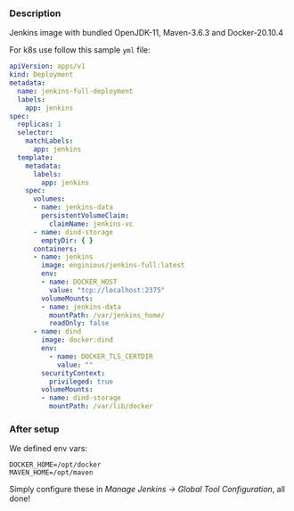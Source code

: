 ### Description
Jenkins image with bundled OpenJDK-11, Maven-3.6.3 and Docker-20.10.4

For k8s use follow this sample `yml` file:

```yaml
apiVersion: apps/v1
kind: Deployment
metadata:
  name: jenkins-full-deployment
  labels:
    app: jenkins
spec:
  replicas: 1
  selector:
    matchLabels:
      app: jenkins
  template:
    metadata:
      labels:
        app: jenkins
    spec:
      volumes:
      - name: jenkins-data
        persistentVolumeClaim:
          claimName: jenkins-vc
      - name: dind-storage
        emptyDir: { }
      containers:
      - name: jenkins
        image: enginious/jenkins-full:latest
        env:
        - name: DOCKER_HOST
          value: "tcp://localhost:2375"
        volumeMounts:
        - name: jenkins-data
          mountPath: /var/jenkins_home/
          readOnly: false
      - name: dind
        image: docker:dind
        env:
          - name: DOCKER_TLS_CERTDIR
            value: ""
        securityContext:
          privileged: true
        volumeMounts:
        - name: dind-storage
          mountPath: /var/lib/docker
```

### After setup
We defined env vars:
```shell
DOCKER_HOME=/opt/docker
MAVEN_HOME=/opt/maven
```
Simply configure these in *Manage Jenkins -> Global Tool Configuration*, all done! 

